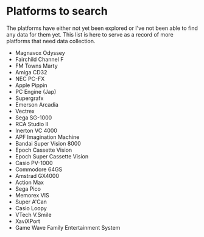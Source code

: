 # Platforms to search

The platforms have either not yet been explored or I've not been able to find any data for them yet. This list is here to serve as a record of more platforms that need data collection.

- Magnavox Odyssey
- Fairchild Channel F
- FM Towns Marty
- Amiga CD32
- NEC PC-FX
- Apple Pippin
- PC Engine (Jap)
- Supergrafx
- Emerson Arcadia
- Vectrex
- Sega SG-1000
- RCA Studio II
- Inerton VC 4000
- APF Imagination Machine
- Bandai Super Vision 8000
- Epoch Cassette Vision
- Epoch Super Cassette Vision
- Casio PV-1000
- Commodore 64GS
- Amstrad GX4000
- Action Max
- Sega Pico
- Memorex VIS
- Super A'Can
- Casio Loopy
- VTech V.Smile
- XaviXPort
- Game Wave Family Entertainment System
